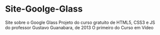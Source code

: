 # Site-Goolge-Glass
 Site sobre o Google Glass Projeto do curso gratuito de HTML5, CSS3 e JS do professor Gustavo Guanabara, de 2013 O primeiro do Curso em Vídeo
